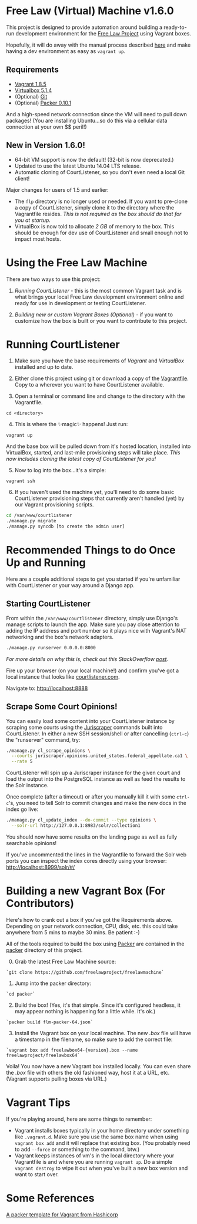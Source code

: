 Free Law (Virtual) Machine v1.6.0
==================================

This project is designed to provide automation around building a ready-to-run
development environment for the [Free Law Project](https://github.com/freelawproject) using Vagrant boxes.

Hopefully, it will do away with the manual process described
[here](https://github.com/freelawproject/courtlistener/wiki/Installing-CourtLitener-on-Ubuntu-Linux)
and make having a dev environment as easy as `vagrant up`.

## Requirements
* [Vagrant 1.8.5](https://www.vagrantup.com)
* [Virtualbox 5.1.4](https://www.virtualbox.org/)
* (Optional) [Git](https://git-scm.com/book/en/v2/Getting-Started-Installing-Git)
* (Optional) [Packer 0.10.1](https://packer.io/downloads.html)


And a high-speed network connection since the VM will need to pull down
packages! (You are installing Ubuntu...so do this via a cellular data
connection at your own $$ peril!)

## New in Version 1.6.0!

* 64-bit VM support is now the default! (32-bit is now deprecated.)
* Updated to use the latest Ubuntu 14.04 LTS release.
* Automatic cloning of CourtListener, so you don't even need a local Git client!

Major changes for users of 1.5 and earlier:
* The `flp` directory is no longer used or needed. If you want to pre-clone a
copy of CourtListener, simply clone it to the directory where the Vagrantfile
resides. _This is not required as the box should do that for you at startup._
* VirtualBox is now told to allocate *2 GB* of memory to the box. This should be
enough for dev use of CourtListener and small enough not to impact most hosts.

# Using the Free Law Machine

There are two ways to use this project:

1. *Running CourtListener* - this is the most common Vagrant task
and is what brings your local Free Law development environment online and ready
for use in development or testing CourtListener.

2. *Building new or custom Vagrant Boxes (Optional)* - if you want to customize
how the box is built or you want to contribute to this project.


# Running CourtListener

1. Make sure you have the base requirements of *Vagrant* and *VirtualBox*
installed and up to date.

2. Either clone this project using git or download a copy of the
[Vagrantfile](Vagrantfile). Copy to a wherever you want to have CourtListener
available.

3. Open a terminal or command line and change to the directory with the
Vagrantfile.

  `cd <directory>`

4. This is where the ✨magic✨ happens! Just run:

  `vagrant up`

  And the base box will be pulled down from it's hosted location, installed
  into VirtualBox, started, and last-mile provisioning steps will take place.
  _This now includes cloning the latest copy of CourtListener for you!_

5. Now to log into the box...it's a simple:

  `vagrant ssh`

6. If you haven't used the machine yet, you'll need to do some basic
CourtListener provisioning steps that currently aren't handled (yet) by our
Vagrant provisioning scripts.

  ``` bash
  cd /var/www/courtlistener
  ./manage.py migrate
  ./manage.py syncdb [to create the admin user]
  ```

#  Recommended Things to do Once Up and Running
Here are a couple additional steps to get you started if you're unfamiliar with
CourtListener or your way around a Django app.

## Starting CourtListener
From within the `/var/www/courtlistener` directory, simply use Django's manage
scripts to launch the app. Make sure you pay close attention to adding the IP
address and port number so it plays nice with Vagrant's NAT networking and the
box's network adapters.

```bash
./manage.py runserver 0.0.0.0:8000
```

_For more details on why this is, check out this StackOverflow
[post](http://stackoverflow.com/questions/1621457/about-ip-0-0-0-0-in-django)._

Fire up your browser (on your local machine!) and confirm you've got a local
instance that looks like [courtlistener.com](https://www.courtlistener.com/).

  Navigate to: [http://localhost:8888](http://localhost:8888)


## Scrape Some Court Opinions!

You can easily load some content into your CourtListener instance by scraping
some courts using the [Juriscraper](https://github.com/freelawproject/juriscraper/)
commands built into CourtListener. In either a new SSH session/shell or after
cancelling (`ctrl-c`) the "runserver" command, try:

```bash
./manage.py cl_scrape_opinions \
  --courts juriscraper.opinions.united_states.federal_appellate.ca1 \
  --rate 5
```

CourtListener will spin up a Juriscraper instance for the given court
and load the output into the PostgreSQL instance as well as feed the results to
the Solr instance.

Once complete (after a timeout) or after you manually kill it
with some `ctrl-c`'s, you need to tell Solr to commit changes and make the new
docs in the index go live:

```bash
./manage.py cl_update_index --do-commit --type opinions \
  --solr-url http://127.0.0.1:8983/solr/collection1
```

You should now have some results on the landing page as well as fully searchable
opinions!

If you've uncommented the lines in the Vagrantfile to forward the Solr web ports
you can inspect the index cores directly using your browser:
[http://localhost:8999/solr/#/](http://localhost:8999/solr/#/)

# Building a new Vagrant Box (For Contributors)
Here's how to crank out a box if you've got the Requirements above. Depending
on your network connection, CPU, disk, etc. this could take anywhere from 5
mins to maybe 30 mins. Be patient :-)

All of the tools required to build the box using [Packer](https://packer.io)
are contained in the [packer](./packer) directory of this project.

  0. Grab the latest Free Law Machine source:

    `git clone https://github.com/freelawproject/freelawmachine`

  1. Jump into the packer directory:

    `cd packer`

  2. Build the box! (Yes, it's that simple. Since it's configured headless, it
  may appear nothing is happening for a little while. It's ok.)

    `packer build flm-packer-64.json`

  3. Install the Vagrant box on your local machine. The new _.box_ file will
  have a timestamp in the filename, so make sure to add the correct file:

    `vagrant box add freelawbox64-{version}.box --name freelawproject/freelawbox64`

Voila! You now have a new Vagrant box installed locally. You can even share the
_.box_ file with others the old fashioned way, host it at a URL, etc. (Vagrant
supports pulling boxes via URL.)


# Vagrant Tips
If you're playing around, here are some things to remember:
* Vagrant installs boxes typically in your home directory under something like
`.vagrant.d`. Make sure you use the same box name when using `vagrant box add`
and it will replace that existing box. (You probably need to add `--force` or
  something to the command, btw.)
* Vagrant keeps instances of vm's in the local directory where your Vagrantfile
is and where you are running `vagrant up`. Do a simple `vagrant destroy` to
wipe it out when you've built a new box version and want to start over.


# Some References
[A packer template for Vagrant from Hashicorp](https://github.com/hashicorp/atlas-packer-vagrant-tutorial.git)
